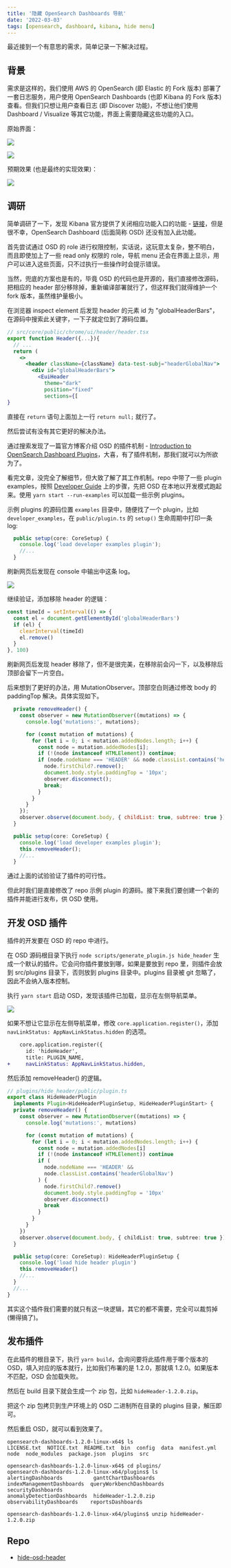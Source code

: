 ```yaml
---
title: '隐藏 OpenSearch Dashboards 导航'
date: '2022-03-03'
tags: [opensearch, dashboard, kibana, hide menu]
---
```


最近接到一个有意思的需求，简单记录一下解决过程。

## 背景

需求是这样的，我们使用 AWS 的 OpenSearch (即 Elastic 的 Fork 版本) 部署了一套日志服务，用户使用 OpenSearch Dashboards (也即 Kibana 的 Fork 版本) 查看。但我们只想让用户查看日志 (即 Discover 功能)，不想让他们使用 Dashboard / Visualize 等其它功能，界面上需要隐藏这些功能的入口。

原始界面：

![](./assets/osd-origin.jpeg)

![](./assets/osd-origin-2.jpeg)

预期效果 (也是最终的实现效果)：

![](./assets/osd-hacked.jpeg)

## 调研

简单调研了一下，发现 Kibana 官方提供了关闭相应功能入口的功能 - [链接](https://www.elastic.co/guide/en/kibana/current/kibana-privileges.html#_assigning_feature_privileges)，但是很不幸，OpenSearch Dashboard (后面简称 OSD) 还没有加入此功能。

首先尝试通过 OSD 的 role 进行权限控制，实话说，这玩意太复杂，整不明白，而且即使加上了一些 read only 权限的 role，导航 menu 还会在界面上显示，用户可以进入这些页面，只不过执行一些操作时会提示错误。

当然，兜底的方案也是有的，毕竟 OSD 的代码也是开源的，我们直接修改源码，把相应的 header 部分移除掉，重新编译部署就行了，但这样我们就得维护一个 fork 版本，虽然维护量极小。

在浏览器 inspect element 后发现 header 的元素 id 为 "globalHeaderBars"，在源码中搜索此关键字，一下子就定位到了源码位置。

```jsx
// src/core/public/chrome/ui/header/header.tsx
export function Header({...}){
  // ...
  return (
    <>
      <header className={className} data-test-subj="headerGlobalNav">
        <div id="globalHeaderBars">
          <EuiHeader
            theme="dark"
            position="fixed"
            sections={[
}
```

直接在 `return` 语句上面加上一行 `return null;` 就行了。

然后尝试有没有其它更好的解决办法。

通过搜索发现了一篇官方博客介绍 OSD 的插件机制 - [Introduction to OpenSearch Dashboard Plugins](https://opensearch.org/blog/technical-post/2022/01/dashboards-plugins-intro/)，大喜，有了插件机制，那我们就可以为所欲为了。

看完文章，没完全了解细节，但大致了解了其工作机制。repo 中带了一些 plugin examples，按照 [Developer Guide](https://github.com/opensearch-project/OpenSearch-Dashboards/blob/main/DEVELOPER_GUIDE.md) 上的步骤，先把 OSD 在本地以开发模式跑起来。使用 `yarn start --run-examples` 可以加载一些示例 plugins。

示例 plugins 的源码位置 `examples` 目录中，随便找了一个 plugin，比如 `developer_examples`，在 `public/plugin.ts` 的 `setup()` 生命周期中打印一条 log:

```js
  public setup(core: CoreSetup) {
    console.log('load developer examples plugin');
    //...
  }
```

刷新网页后发现在 console 中输出中这条 log。

![](./assets/osd-log.png)

继续验证，添加移除 header 的逻辑：

```js
const timeId = setInterval(() => {
  const el = document.getElementById('globalHeaderBars')
  if (el) {
    clearInterval(timeId)
    el.remove()
  }
}, 100)
```

刷新网页后发现 header 移除了，但不是很完美，在移除前会闪一下，以及移除后顶部会留下一片空白。

后来想到了更好的办法，用 MutationObserver。顶部空白则通过修改 body 的 paddingTop 解决。具体实现如下。

```js
  private removeHeader() {
    const observer = new MutationObserver((mutations) => {
      console.log('mutations:', mutations);

      for (const mutation of mutations) {
        for (let i = 0; i < mutation.addedNodes.length; i++) {
          const node = mutation.addedNodes[i];
          if (!(node instanceof HTMLElement)) continue;
          if (node.nodeName === 'HEADER' && node.classList.contains('headerGlobalNav')) {
            node.firstChild?.remove();
            document.body.style.paddingTop = '10px';
            observer.disconnect();
            break;
          }
        }
      }
    });
    observer.observe(document.body, { childList: true, subtree: true });
  }

  public setup(core: CoreSetup) {
    console.log('load developer examples plugin');
    this.removeHeader();
    //...
  }
```

通过上面的试验验证了插件的可行性。

但此时我们是直接修改了 repo 示例 plugin 的源码。接下来我们要创建一个新的插件并能进行发布，供 OSD 使用。

## 开发 OSD 插件

插件的开发要在 OSD 的 repo 中进行。

在 OSD 源码根目录下执行 `node scripts/generate_plugin.js hide_header` 生成一个默认的插件。它会问你插件要放到哪，如果是要放到 repo 里，则插件会放到 src/plugins 目录下，否则放到 plugins 目录中。plugins 目录被 git 忽略了，因此不会纳入版本控制。

执行 `yarn start` 启动 OSD，发现该插件已加载，显示在左侧导航菜单。

![](./assets/osd-menu.png)

如果不想让它显示在左侧导航菜单，修改 `core.application.register()`，添加 `navLinkStatus: AppNavLinkStatus.hidden` 的选项。

```diff
    core.application.register({
      id: 'hideHeader',
      title: PLUGIN_NAME,
+     navLinkStatus: AppNavLinkStatus.hidden,
```

然后添加 removeHeader() 的逻辑。

```ts
// plugins/hide_header/public/plugin.ts
export class HideHeaderPlugin
  implements Plugin<HideHeaderPluginSetup, HideHeaderPluginStart> {
  private removeHeader() {
    const observer = new MutationObserver((mutations) => {
      console.log('mutations:', mutations)

      for (const mutation of mutations) {
        for (let i = 0; i < mutation.addedNodes.length; i++) {
          const node = mutation.addedNodes[i]
          if (!(node instanceof HTMLElement)) continue
          if (
            node.nodeName === 'HEADER' &&
            node.classList.contains('headerGlobalNav')
          ) {
            node.firstChild?.remove()
            document.body.style.paddingTop = '10px'
            observer.disconnect()
            break
          }
        }
      }
    })
    observer.observe(document.body, { childList: true, subtree: true })
  }

  public setup(core: CoreSetup): HideHeaderPluginSetup {
    console.log('load hide header plugin')
    this.removeHeader()
    //...
  }
  //...
}
```

其实这个插件我们需要的就只有这一块逻辑，其它的都不需要，完全可以裁剪掉 (懒得搞了)。

## 发布插件

在此插件的根目录下，执行 `yarn build`，会询问要将此插件用于哪个版本的 OSD，填入对应的版本就行，比如我们布署的是 1.2.0，那就填 1.2.0。如果版本不匹配，OSD 会加载失败。

然后在 build 目录下就会生成一个 zip 包，比如 `hideHeader-1.2.0.zip`。

把这个 zip 包拷贝到生产环境上的 OSD 二进制所在目录的 plugins 目录，解压即可。

然后重启 OSD，就可以看到效果了。

```
opensearch-dashboards-1.2.0-linux-x64$ ls
LICENSE.txt  NOTICE.txt  README.txt  bin  config  data  manifest.yml  node  node_modules  package.json  plugins  src

opensearch-dashboards-1.2.0-linux-x64$ cd plugins/
opensearch-dashboards-1.2.0-linux-x64/plugins$ ls
alertingDashboards          ganttChartDashboards  indexManagementDashboards  queryWorkbenchDashboards  securityDashboards
anomalyDetectionDashboards  hideHeader-1.2.0.zip  observabilityDashboards    reportsDashboards

opensearch-dashboards-1.2.0-linux-x64/plugins$ unzip hideHeader-1.2.0.zip
```

## Repo

- [hide-osd-header](https://github.com/baurine/hide-osd-header)
